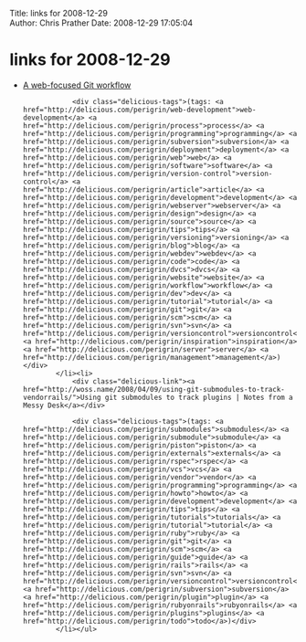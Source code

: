Title: links for 2008-12-29  
Author: Chris Prather
Date: 2008-12-29 17:05:04

# links for 2008-12-29
<ul class="delicious"><li>
                <div class="delicious-link"><a href="http://joemaller.com/2008/11/25/a-web-focused-git-workflow/">A web-focused Git workflow</a></div>
                
                <div class="delicious-tags">(tags: <a href="http://delicious.com/perigrin/web-development">web-development</a> <a href="http://delicious.com/perigrin/process">process</a> <a href="http://delicious.com/perigrin/programming">programming</a> <a href="http://delicious.com/perigrin/subversion">subversion</a> <a href="http://delicious.com/perigrin/deployment">deployment</a> <a href="http://delicious.com/perigrin/web">web</a> <a href="http://delicious.com/perigrin/software">software</a> <a href="http://delicious.com/perigrin/version-control">version-control</a> <a href="http://delicious.com/perigrin/article">article</a> <a href="http://delicious.com/perigrin/development">development</a> <a href="http://delicious.com/perigrin/webserver">webserver</a> <a href="http://delicious.com/perigrin/design">design</a> <a href="http://delicious.com/perigrin/source">source</a> <a href="http://delicious.com/perigrin/tips">tips</a> <a href="http://delicious.com/perigrin/versioning">versioning</a> <a href="http://delicious.com/perigrin/blog">blog</a> <a href="http://delicious.com/perigrin/webdev">webdev</a> <a href="http://delicious.com/perigrin/code">code</a> <a href="http://delicious.com/perigrin/dvcs">dvcs</a> <a href="http://delicious.com/perigrin/website">website</a> <a href="http://delicious.com/perigrin/workflow">workflow</a> <a href="http://delicious.com/perigrin/dev">dev</a> <a href="http://delicious.com/perigrin/tutorial">tutorial</a> <a href="http://delicious.com/perigrin/git">git</a> <a href="http://delicious.com/perigrin/scm">scm</a> <a href="http://delicious.com/perigrin/svn">svn</a> <a href="http://delicious.com/perigrin/versioncontrol">versioncontrol</a> <a href="http://delicious.com/perigrin/inspiration">inspiration</a> <a href="http://delicious.com/perigrin/server">server</a> <a href="http://delicious.com/perigrin/management">management</a>)</div>
            </li><li>
                <div class="delicious-link"><a href="http://woss.name/2008/04/09/using-git-submodules-to-track-vendorrails/">Using git submodules to track plugins | Notes from a Messy Desk</a></div>
                
                <div class="delicious-tags">(tags: <a href="http://delicious.com/perigrin/submodules">submodules</a> <a href="http://delicious.com/perigrin/submodule">submodule</a> <a href="http://delicious.com/perigrin/piston">piston</a> <a href="http://delicious.com/perigrin/externals">externals</a> <a href="http://delicious.com/perigrin/rspec">rspec</a> <a href="http://delicious.com/perigrin/vcs">vcs</a> <a href="http://delicious.com/perigrin/vendor">vendor</a> <a href="http://delicious.com/perigrin/programming">programming</a> <a href="http://delicious.com/perigrin/howto">howto</a> <a href="http://delicious.com/perigrin/development">development</a> <a href="http://delicious.com/perigrin/tips">tips</a> <a href="http://delicious.com/perigrin/tutorials">tutorials</a> <a href="http://delicious.com/perigrin/tutorial">tutorial</a> <a href="http://delicious.com/perigrin/ruby">ruby</a> <a href="http://delicious.com/perigrin/git">git</a> <a href="http://delicious.com/perigrin/scm">scm</a> <a href="http://delicious.com/perigrin/guide">guide</a> <a href="http://delicious.com/perigrin/rails">rails</a> <a href="http://delicious.com/perigrin/svn">svn</a> <a href="http://delicious.com/perigrin/versioncontrol">versioncontrol</a> <a href="http://delicious.com/perigrin/subversion">subversion</a> <a href="http://delicious.com/perigrin/plugin">plugin</a> <a href="http://delicious.com/perigrin/rubyonrails">rubyonrails</a> <a href="http://delicious.com/perigrin/plugins">plugins</a> <a href="http://delicious.com/perigrin/todo">todo</a>)</div>
            </li></ul>
